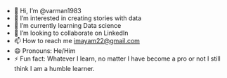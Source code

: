 - 👋 Hi, I’m @varman1983
- 👀 I’m interested in creating stories with data
- 🌱 I’m currently learning Data science
- 💞️ I’m looking to collaborate on LinkedIn
- 📫 How to reach me imayam22@gmail.com
- 😄 Pronouns: He/Him
- ⚡ Fun fact: Whatever I learn, no matter I have become a pro or not I still think I am a humble learner.

<!---
varman1983/varman1983 is a ✨ special ✨ repository because its `README.md` (this file) appears on your GitHub profile.
You can click the Preview link to take a look at your changes.
--->
